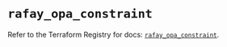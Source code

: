# `rafay_opa_constraint`

Refer to the Terraform Registry for docs: [`rafay_opa_constraint`](https://registry.terraform.io/providers/rafaysystems/rafay/1.1.52/docs/resources/opa_constraint).
